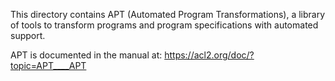 This directory contains APT (Automated Program Transformations), a library of
tools to transform programs and program specifications with automated support.

APT is documented in the manual at:
https://acl2.org/doc/?topic=APT____APT
